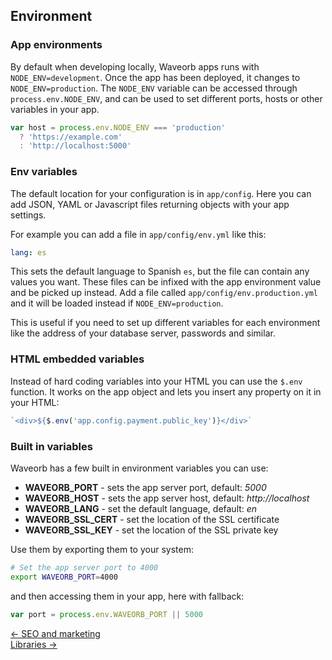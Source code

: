 ## Environment

### App environments
By default when developing locally, Waveorb apps runs with `NODE_ENV=development`. Once the app has been deployed, it changes to `NODE_ENV=production`. The `NODE_ENV` variable can be accessed through `process.env.NODE_ENV`, and can be used to set different ports, hosts or other variables in your app.
```js
var host = process.env.NODE_ENV === 'production'
  ? 'https://example.com'
  : 'http://localhost:5000'
```

### Env variables
The default location for your configuration is in `app/config`. Here you can add JSON, YAML or Javascript files returning objects with your app settings.

For example you can add a file in `app/config/env.yml` like this:
```yaml
lang: es
```
This sets the default language to Spanish `es`, but the file can contain any values you want. These files can be infixed with the app environment value and be picked up instead. Add a file called `app/config/env.production.yml` and it will be loaded instead if `NODE_ENV=production`.

This is useful if you need to set up different variables for each environment like the address of your database server, passwords and similar.

### HTML embedded variables
Instead of hard coding variables into your HTML you can use the `$.env` function. It works on the app object and lets you insert any property on it in your HTML:
```js
`<div>${$.env('app.config.payment.public_key')}</div>`
```

### Built in variables
Waveorb has a few built in environment variables you can use:

* __WAVEORB_PORT__ - sets the app server port, default: _5000_
* __WAVEORB_HOST__ - sets the app server host, default: _http://localhost_
* __WAVEORB_LANG__ - set the default language, default: _en_
* __WAVEORB_SSL_CERT__ - set the location of the SSL certificate
* __WAVEORB_SSL_KEY__ - set the location of the SSL private key

Use them by exporting them to your system:
```bash
# Set the app server port to 4000
export WAVEORB_PORT=4000
```
and then accessing them in your app, here with fallback:
```js
var port = process.env.WAVEORB_PORT || 5000
```

<div class="nav">
  <div><a href="/doc/seo-and-marketing">&larr; SEO and marketing</a></div>
  <div><a href="/doc/libraries">Libraries &rarr;</a></div>
</div>